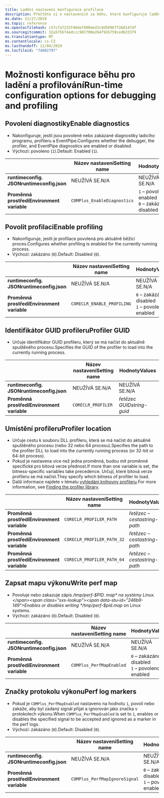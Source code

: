 ```yaml
---
title: Ladění nastavení konfigurace profilace
description: Přečtěte si o nastaveních za běhu, které konfiguruje ladění a profilování pro aplikace .NET Core.
ms.date: 11/27/2019
ms.topic: reference
ms.openlocfilehash: c57cfa7233f48def890ded3c9d589b7f268147df
ms.sourcegitcommit: 32a575bf4adccc901f00e264f92b759ced633379
ms.translationtype: MT
ms.contentlocale: cs-CZ
ms.lasthandoff: 12/04/2019
ms.locfileid: "74802797"
---
```

# <a name="run-time-configuration-options-for-debugging-and-profiling"></a><span data-ttu-id="246b9-103">Možnosti konfigurace běhu pro ladění a profilování</span><span class="sxs-lookup"><span data-stu-id="246b9-103">Run-time configuration options for debugging and profiling</span></span>

## <a name="enable-diagnostics"></a><span data-ttu-id="246b9-104">Povolení diagnostiky</span><span class="sxs-lookup"><span data-stu-id="246b9-104">Enable diagnostics</span></span>

- <span data-ttu-id="246b9-105">Nakonfiguruje, jestli jsou povolené nebo zakázané diagnostiky ladicího programu, profileru a EventPipe.</span><span class="sxs-lookup"><span data-stu-id="246b9-105">Configures whether the debugger, the profiler, and EventPipe diagnostics are enabled or disabled.</span></span>
- <span data-ttu-id="246b9-106">Výchozí: povoleno (`1`).</span><span class="sxs-lookup"><span data-stu-id="246b9-106">Default: Enabled (`1`).</span></span>

| | <span data-ttu-id="246b9-107">Název nastavení</span><span class="sxs-lookup"><span data-stu-id="246b9-107">Setting name</span></span> | <span data-ttu-id="246b9-108">Hodnoty</span><span class="sxs-lookup"><span data-stu-id="246b9-108">Values</span></span> |
| - | - | - |
| <span data-ttu-id="246b9-109">**runtimeconfig. JSON**</span><span class="sxs-lookup"><span data-stu-id="246b9-109">**runtimeconfig.json**</span></span> | <span data-ttu-id="246b9-110">NEUŽÍVÁ SE.</span><span class="sxs-lookup"><span data-stu-id="246b9-110">N/A</span></span> | <span data-ttu-id="246b9-111">NEUŽÍVÁ SE.</span><span class="sxs-lookup"><span data-stu-id="246b9-111">N/A</span></span> |
| <span data-ttu-id="246b9-112">**Proměnná prostředí**</span><span class="sxs-lookup"><span data-stu-id="246b9-112">**Environment variable**</span></span> | `COMPlus_EnableDiagnostics` | <span data-ttu-id="246b9-113">`1` – povoleno</span><span class="sxs-lookup"><span data-stu-id="246b9-113">`1` - enabled</span></span><br/><span data-ttu-id="246b9-114">`0` – zakázáno</span><span class="sxs-lookup"><span data-stu-id="246b9-114">`0` - disabled</span></span> |

## <a name="enable-profiling"></a><span data-ttu-id="246b9-115">Povolit profilaci</span><span class="sxs-lookup"><span data-stu-id="246b9-115">Enable profiling</span></span>

- <span data-ttu-id="246b9-116">Nakonfiguruje, jestli je profilace povolená pro aktuálně běžící proces.</span><span class="sxs-lookup"><span data-stu-id="246b9-116">Configures whether profiling is enabled for the currently running process.</span></span>
- <span data-ttu-id="246b9-117">Výchozí: zakázáno (`0`).</span><span class="sxs-lookup"><span data-stu-id="246b9-117">Default: Disabled (`0`).</span></span>

| | <span data-ttu-id="246b9-118">Název nastavení</span><span class="sxs-lookup"><span data-stu-id="246b9-118">Setting name</span></span> | <span data-ttu-id="246b9-119">Hodnoty</span><span class="sxs-lookup"><span data-stu-id="246b9-119">Values</span></span> |
| - | - | - |
| <span data-ttu-id="246b9-120">**runtimeconfig. JSON**</span><span class="sxs-lookup"><span data-stu-id="246b9-120">**runtimeconfig.json**</span></span> | <span data-ttu-id="246b9-121">NEUŽÍVÁ SE.</span><span class="sxs-lookup"><span data-stu-id="246b9-121">N/A</span></span> | <span data-ttu-id="246b9-122">NEUŽÍVÁ SE.</span><span class="sxs-lookup"><span data-stu-id="246b9-122">N/A</span></span> |
| <span data-ttu-id="246b9-123">**Proměnná prostředí**</span><span class="sxs-lookup"><span data-stu-id="246b9-123">**Environment variable**</span></span> | `CORECLR_ENABLE_PROFILING` | <span data-ttu-id="246b9-124">`0` – zakázáno</span><span class="sxs-lookup"><span data-stu-id="246b9-124">`0` - disabled</span></span><br/><span data-ttu-id="246b9-125">`1` – povoleno</span><span class="sxs-lookup"><span data-stu-id="246b9-125">`1` - enabled</span></span> |

## <a name="profiler-guid"></a><span data-ttu-id="246b9-126">Identifikátor GUID profileru</span><span class="sxs-lookup"><span data-stu-id="246b9-126">Profiler GUID</span></span>

- <span data-ttu-id="246b9-127">Určuje identifikátor GUID profileru, který se má načíst do aktuálně spuštěného procesu.</span><span class="sxs-lookup"><span data-stu-id="246b9-127">Specifies the GUID of the profiler to load into the currently running process.</span></span>

| | <span data-ttu-id="246b9-128">Název nastavení</span><span class="sxs-lookup"><span data-stu-id="246b9-128">Setting name</span></span> | <span data-ttu-id="246b9-129">Hodnoty</span><span class="sxs-lookup"><span data-stu-id="246b9-129">Values</span></span> |
| - | - | - |
| <span data-ttu-id="246b9-130">**runtimeconfig. JSON**</span><span class="sxs-lookup"><span data-stu-id="246b9-130">**runtimeconfig.json**</span></span> | <span data-ttu-id="246b9-131">NEUŽÍVÁ SE.</span><span class="sxs-lookup"><span data-stu-id="246b9-131">N/A</span></span> | <span data-ttu-id="246b9-132">NEUŽÍVÁ SE.</span><span class="sxs-lookup"><span data-stu-id="246b9-132">N/A</span></span> |
| <span data-ttu-id="246b9-133">**Proměnná prostředí**</span><span class="sxs-lookup"><span data-stu-id="246b9-133">**Environment variable**</span></span> | `CORECLR_PROFILER` | <span data-ttu-id="246b9-134">*řetězec GUID*</span><span class="sxs-lookup"><span data-stu-id="246b9-134">*string-guid*</span></span> |

## <a name="profiler-location"></a><span data-ttu-id="246b9-135">Umístění profileru</span><span class="sxs-lookup"><span data-stu-id="246b9-135">Profiler location</span></span>

- <span data-ttu-id="246b9-136">Určuje cestu k souboru DLL profileru, která se má načíst do aktuálně spuštěného procesu (nebo 32 nebo 64 procesu).</span><span class="sxs-lookup"><span data-stu-id="246b9-136">Specifies the path to the profiler DLL to load into the currently running process (or 32-bit or 64-bit process).</span></span>
- <span data-ttu-id="246b9-137">Pokud je nastavena více než jedna proměnná, budou mít proměnné specifické pro bitová verze přednost.</span><span class="sxs-lookup"><span data-stu-id="246b9-137">If more than one variable is set, the bitness-specific variables take precedence.</span></span> <span data-ttu-id="246b9-138">Určují, které bitová verze profileru se má načíst.</span><span class="sxs-lookup"><span data-stu-id="246b9-138">They specify which bitness of profiler to load.</span></span>
- <span data-ttu-id="246b9-139">Další informace najdete v tématu [vyhledání knihovny profileru](https://github.com/dotnet/runtime/blob/master/docs/design/coreclr/profiling/Profiler%20Loading.md).</span><span class="sxs-lookup"><span data-stu-id="246b9-139">For more information, see [Finding the profiler library](https://github.com/dotnet/runtime/blob/master/docs/design/coreclr/profiling/Profiler%20Loading.md).</span></span>

| | <span data-ttu-id="246b9-140">Název nastavení</span><span class="sxs-lookup"><span data-stu-id="246b9-140">Setting name</span></span> | <span data-ttu-id="246b9-141">Hodnoty</span><span class="sxs-lookup"><span data-stu-id="246b9-141">Values</span></span> |
| - | - | - |
| <span data-ttu-id="246b9-142">**Proměnná prostředí**</span><span class="sxs-lookup"><span data-stu-id="246b9-142">**Environment variable**</span></span> | `CORECLR_PROFILER_PATH` | <span data-ttu-id="246b9-143">*řetězec – cesta*</span><span class="sxs-lookup"><span data-stu-id="246b9-143">*string-path*</span></span> |
| <span data-ttu-id="246b9-144">**Proměnná prostředí**</span><span class="sxs-lookup"><span data-stu-id="246b9-144">**Environment variable**</span></span> | `CORECLR_PROFILER_PATH_32` | <span data-ttu-id="246b9-145">*řetězec – cesta*</span><span class="sxs-lookup"><span data-stu-id="246b9-145">*string-path*</span></span> |
| <span data-ttu-id="246b9-146">**Proměnná prostředí**</span><span class="sxs-lookup"><span data-stu-id="246b9-146">**Environment variable**</span></span> | `CORECLR_PROFILER_PATH_64` | <span data-ttu-id="246b9-147">*řetězec – cesta*</span><span class="sxs-lookup"><span data-stu-id="246b9-147">*string-path*</span></span> |

## <a name="write-perf-map"></a><span data-ttu-id="246b9-148">Zapsat mapu výkonu</span><span class="sxs-lookup"><span data-stu-id="246b9-148">Write perf map</span></span>

- <span data-ttu-id="246b9-149">Povoluje nebo zakazuje zápis */tmp/perf-$PID. map* na systémy Linux.</span><span class="sxs-lookup"><span data-stu-id="246b9-149">Enables or disables writing */tmp/perf-$pid.map* on Linux systems.</span></span>
- <span data-ttu-id="246b9-150">Výchozí: zakázáno (`0`).</span><span class="sxs-lookup"><span data-stu-id="246b9-150">Default: Disabled (`0`).</span></span>

| | <span data-ttu-id="246b9-151">Název nastavení</span><span class="sxs-lookup"><span data-stu-id="246b9-151">Setting name</span></span> | <span data-ttu-id="246b9-152">Hodnoty</span><span class="sxs-lookup"><span data-stu-id="246b9-152">Values</span></span> |
| - | - | - |
| <span data-ttu-id="246b9-153">**runtimeconfig. JSON**</span><span class="sxs-lookup"><span data-stu-id="246b9-153">**runtimeconfig.json**</span></span> | <span data-ttu-id="246b9-154">NEUŽÍVÁ SE.</span><span class="sxs-lookup"><span data-stu-id="246b9-154">N/A</span></span> | <span data-ttu-id="246b9-155">NEUŽÍVÁ SE.</span><span class="sxs-lookup"><span data-stu-id="246b9-155">N/A</span></span> |
| <span data-ttu-id="246b9-156">**Proměnná prostředí**</span><span class="sxs-lookup"><span data-stu-id="246b9-156">**Environment variable**</span></span> | `COMPlus_PerfMapEnabled` | <span data-ttu-id="246b9-157">`0` – zakázáno</span><span class="sxs-lookup"><span data-stu-id="246b9-157">`0` - disabled</span></span><br/><span data-ttu-id="246b9-158">`1` – povoleno</span><span class="sxs-lookup"><span data-stu-id="246b9-158">`1` - enabled</span></span> |

## <a name="perf-log-markers"></a><span data-ttu-id="246b9-159">Značky protokolu výkonu</span><span class="sxs-lookup"><span data-stu-id="246b9-159">Perf log markers</span></span>

- <span data-ttu-id="246b9-160">Pokud je `COMPlus_PerfMapEnabled` nastaveno na hodnotu `1`, povolí nebo zakáže, aby byl zadaný signál přijat a ignorován jako značka v protokolech výkonu.</span><span class="sxs-lookup"><span data-stu-id="246b9-160">When `COMPlus_PerfMapEnabled` is set to `1`, enables or disables the specified signal to be accepted and ignored as a marker in the perf logs.</span></span>
- <span data-ttu-id="246b9-161">Výchozí: zakázáno (`0`).</span><span class="sxs-lookup"><span data-stu-id="246b9-161">Default: Disabled (`0`).</span></span>

| | <span data-ttu-id="246b9-162">Název nastavení</span><span class="sxs-lookup"><span data-stu-id="246b9-162">Setting name</span></span> | <span data-ttu-id="246b9-163">Hodnoty</span><span class="sxs-lookup"><span data-stu-id="246b9-163">Values</span></span> |
| - | - | - |
| <span data-ttu-id="246b9-164">**runtimeconfig. JSON**</span><span class="sxs-lookup"><span data-stu-id="246b9-164">**runtimeconfig.json**</span></span> | <span data-ttu-id="246b9-165">NEUŽÍVÁ SE.</span><span class="sxs-lookup"><span data-stu-id="246b9-165">N/A</span></span> | <span data-ttu-id="246b9-166">NEUŽÍVÁ SE.</span><span class="sxs-lookup"><span data-stu-id="246b9-166">N/A</span></span> |
| <span data-ttu-id="246b9-167">**Proměnná prostředí**</span><span class="sxs-lookup"><span data-stu-id="246b9-167">**Environment variable**</span></span> | `COMPlus_PerfMapIgnoreSignal` | <span data-ttu-id="246b9-168">`0` – zakázáno</span><span class="sxs-lookup"><span data-stu-id="246b9-168">`0` - disabled</span></span><br/><span data-ttu-id="246b9-169">`1` – povoleno</span><span class="sxs-lookup"><span data-stu-id="246b9-169">`1` - enabled</span></span> |
